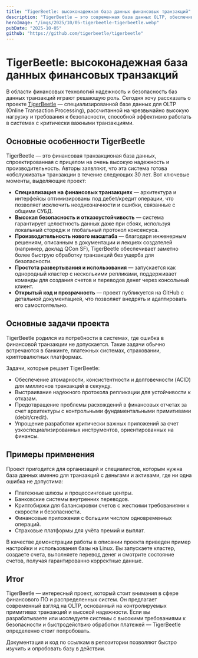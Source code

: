 ```yaml
---
title: "TigerBeetle: высоконадежная база данных финансовых транзакций"
description: "TigerBeetle — это современная база данных OLTP, обеспечивающая безопасность и высокую производительность для хранения и обработки финансовых операций на ближайшие 30 лет."
heroImage: "/imgs/2025/10/05-tigerbeetle-tigerbeetle.webp"
pubDate: "2025-10-05"
github: "https://github.com/tigerbeetle/tigerbeetle"
---
```


# TigerBeetle: высоконадежная база данных финансовых транзакций

В области финансовых технологий надежность и безопасность баз данных транзакций играют решающую роль. Сегодня хочу рассказать о проекте [TigerBeetle](https://github.com/tigerbeetle/tigerbeetle) — специализированной базе данных для OLTP (Online Transaction Processing), рассчитанной на чрезвычайно высокую нагрузку и требования к безопасности, способной эффективно работать в системах с критически важными транзакциями.

## Основные особенности TigerBeetle

TigerBeetle — это финансовая транзакционая база данных, спроектированная с прицелом на очень высокую надежность и производительность. Авторы заявляют, что эта система готова «обслуживать» транзакции в течение следующих 30 лет. Вот ключевые моменты, выделяющие проект:

- **Специализация на финансовых транзакциях** — архитектура и интерфейсы оптимизированы под дебет/кредит операции, что позволяет исключить неоднозначности и ошибки, связанные с общими СУБД.
- **Высокая безопасность и отказоустойчивость** — система гарантирует целостность данных даже при сбоях, используя локальный сторедж и глобальный протокол консенсуса.
- **Производительность нового масштаба** — благодаря инженерным решениям, описанным в документации и лекциях создателей (например, доклад QCon SF), TigerBeetle обеспечивает заметно более быструю обработку транзакций без ущерба для безопасности.
- **Простота развертывания и использования** — запускается как однородный кластер с несколькими репликами, поддерживает команды для создания счетов и переводов денег через консольный клиент.
- **Открытый код и прозрачность** — проект публикуется на GitHub с детальной документацией, что позволяет внедрять и адаптировать его самостоятельно.

## Основные задачи проекта

TigerBeetle родился из потребности в системах, где ошибка в финансовой транзакции не допускается. Такие задачи обычно встречаются в банкинге, платежных системах, страховании, криптовалютных платформах.

Задачи, которые решает TigerBeetle:

- Обеспечение атомарности, консистентности и долговечности (ACID) для миллионов транзакций в секунду.
- Выстраивание надежного протокола репликации для устойчивости к отказам.
- Предотвращение проблемы расхождений в финансовых отчетах за счет архитектуры с контрольными фундаментальными примитивами (debit/credit).
- Упрощение разработки критически важных приложений за счет узкоспециализированных инструментов, ориентированных на финансы.

## Примеры применения

Проект пригодится для организаций и специалистов, которым нужна база данных именно для транзакций с деньгами и активами, где ни одна ошибка не допустима:

- Платежные шлюзы и процессинговые центры.
- Банковские системы внутренних переводов.
- Криптобиржи для балансировки счетов с жесткими требованиями к скорости и безопасности.
- Финансовые приложения с большим числом одновременных операций.
- Страховые платформы для учёта премий и выплат.

В качестве демонстрации работы в описании проекта приведен пример настройки и использования базы на Linux. Вы запускаете кластер, создаете счета, выполняете перевод денег и смотрите состояние счетов, получая гарантированно корректные данные.

## Итог

TigerBeetle — интересный проект, который стоит внимания в сфере финансового ПО и распределенных систем. Он предлагает современный взгляд на OLTP, основанный на контролируемых примитивах транзакций и высокой надежности. Если вы разрабатываете или исследуете системы с высокими требованиями к безопасности и быстродействию обработки платежей — TigerBeetle определенно стоит попробовать.

Документация и код по ссылкам в репозитории позволяют быстро изучить и опробовать базу в действии.